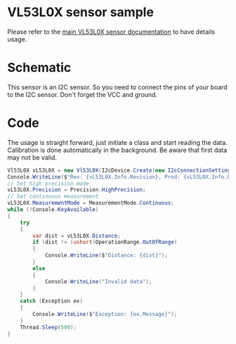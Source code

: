 # VL53L0X sensor sample

Please refer to the [main VL53L0X sensor documentation](../README.md) to have details usage.

# Schematic

This sensor is an I2C sensor. So you need to connect the pins of your board to the I2C sensor. Don't forget the VCC and ground.

# Code

The usage is straight forward, just initiate a class and start reading the data. Calibration is done automatically in the background. Be aware that first data may  not be valid.

```csharp
Vl53L0X vL53L0X = new Vl53L0X(I2cDevice.Create(new I2cConnectionSettings(1, Vl53L0X.DefaultI2cAddress)));
Console.WriteLine($"Rev: {vL53L0X.Info.Revision}, Prod: {vL53L0X.Info.ProductId}, Mod: {vL53L0X.Info.ModuleId}");
// Set high precision mode
vL53L0X.Precision = Precision.HighPrecision;
// Set continuous measurement
vL53L0X.MeasurementMode = MeasurementMode.Continuous;
while (!Console.KeyAvailable)
{
    try
    {
        var dist = vL53L0X.Distance;
        if (dist != (ushort)OperationRange.OutOfRange)
        {
            Console.WriteLine($"Distance: {dist}");
        }
        else
        {
            Console.WriteLine("Invalid data");
        }
    }
    catch (Exception ex)
    {
        Console.WriteLine($"Exception: {ex.Message}");
    }
    Thread.Sleep(500);
}
```
